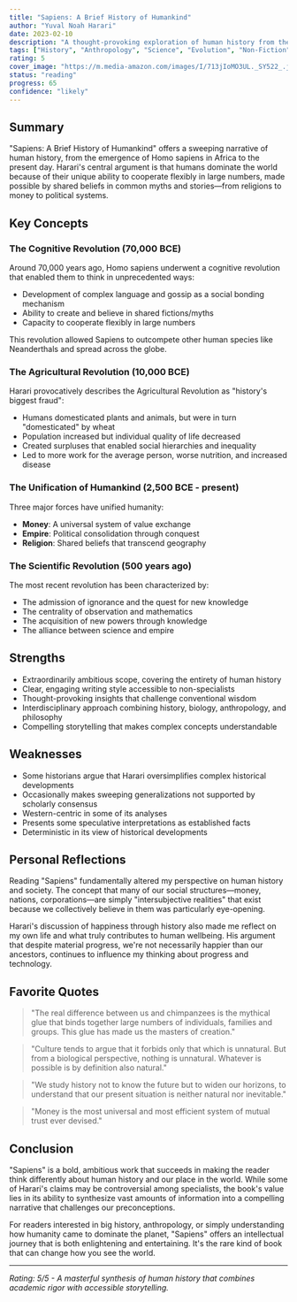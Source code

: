```yaml
---
title: "Sapiens: A Brief History of Humankind"
author: "Yuval Noah Harari"
date: 2023-02-10
description: "A thought-provoking exploration of human history from the Stone Age to the present day, examining how Homo sapiens came to dominate the planet."
tags: ["History", "Anthropology", "Science", "Evolution", "Non-Fiction"]
rating: 5
cover_image: "https://m.media-amazon.com/images/I/713jIoMO3UL._SY522_.jpg"
status: "reading"
progress: 65
confidence: "likely"
---
```


## Summary

"Sapiens: A Brief History of Humankind" offers a sweeping narrative of human history, from the emergence of Homo sapiens in Africa to the present day. Harari's central argument is that humans dominate the world because of their unique ability to cooperate flexibly in large numbers, made possible by shared beliefs in common myths and stories—from religions to money to political systems.

## Key Concepts

### The Cognitive Revolution (70,000 BCE)

Around 70,000 years ago, Homo sapiens underwent a cognitive revolution that enabled them to think in unprecedented ways:

- Development of complex language and gossip as a social bonding mechanism
- Ability to create and believe in shared fictions/myths
- Capacity to cooperate flexibly in large numbers

This revolution allowed Sapiens to outcompete other human species like Neanderthals and spread across the globe.

### The Agricultural Revolution (10,000 BCE)

Harari provocatively describes the Agricultural Revolution as "history's biggest fraud":

- Humans domesticated plants and animals, but were in turn "domesticated" by wheat
- Population increased but individual quality of life decreased
- Created surpluses that enabled social hierarchies and inequality
- Led to more work for the average person, worse nutrition, and increased disease

### The Unification of Humankind (2,500 BCE - present)

Three major forces have unified humanity:

- **Money**: A universal system of value exchange
- **Empire**: Political consolidation through conquest
- **Religion**: Shared beliefs that transcend geography

### The Scientific Revolution (500 years ago)

The most recent revolution has been characterized by:

- The admission of ignorance and the quest for new knowledge
- The centrality of observation and mathematics
- The acquisition of new powers through knowledge
- The alliance between science and empire

## Strengths

- Extraordinarily ambitious scope, covering the entirety of human history
- Clear, engaging writing style accessible to non-specialists
- Thought-provoking insights that challenge conventional wisdom
- Interdisciplinary approach combining history, biology, anthropology, and philosophy
- Compelling storytelling that makes complex concepts understandable

## Weaknesses

- Some historians argue that Harari oversimplifies complex historical developments
- Occasionally makes sweeping generalizations not supported by scholarly consensus
- Western-centric in some of its analyses
- Presents some speculative interpretations as established facts
- Deterministic in its view of historical developments

## Personal Reflections

Reading "Sapiens" fundamentally altered my perspective on human history and society. The concept that many of our social structures—money, nations, corporations—are simply "intersubjective realities" that exist because we collectively believe in them was particularly eye-opening.

Harari's discussion of happiness through history also made me reflect on my own life and what truly contributes to human wellbeing. His argument that despite material progress, we're not necessarily happier than our ancestors, continues to influence my thinking about progress and technology.

## Favorite Quotes

> "The real difference between us and chimpanzees is the mythical glue that binds together large numbers of individuals, families and groups. This glue has made us the masters of creation."

> "Culture tends to argue that it forbids only that which is unnatural. But from a biological perspective, nothing is unnatural. Whatever is possible is by definition also natural."

> "We study history not to know the future but to widen our horizons, to understand that our present situation is neither natural nor inevitable."

> "Money is the most universal and most efficient system of mutual trust ever devised."

## Conclusion

"Sapiens" is a bold, ambitious work that succeeds in making the reader think differently about human history and our place in the world. While some of Harari's claims may be controversial among specialists, the book's value lies in its ability to synthesize vast amounts of information into a compelling narrative that challenges our preconceptions.

For readers interested in big history, anthropology, or simply understanding how humanity came to dominate the planet, "Sapiens" offers an intellectual journey that is both enlightening and entertaining. It's the rare kind of book that can change how you see the world.

---

*Rating: 5/5 - A masterful synthesis of human history that combines academic rigor with accessible storytelling.* 